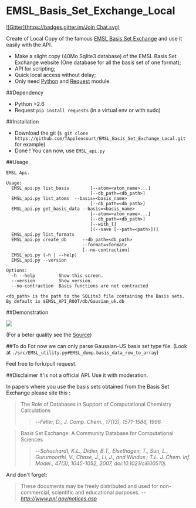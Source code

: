 EMSL_Basis_Set_Exchange_Local
=============================
[![Gitter](https://badges.gitter.im/Join Chat.svg)](https://gitter.im/TApplencourt/EMSL_Basis_Set_Exchange_Local?utm_source=badge&utm_medium=badge&utm_campaign=pr-badge&utm_content=badge)

Create of Local Copy of the famous [EMSL Basis Set Exchange](https://bse.pnl.gov/bse/portal) and use it easily with the API.

* Make a slight copy (40Mo Sqlite3 database) of the EMSL Basis Set Exchange website (One database for all the basis set of one format);
* API for scripting;  
* Quick local access without delay;
* Only need [Python](https://www.python.org/) and [Request](http://docs.python-requests.org/en/latest/) module.

##Dependency
* Python >2.6
* Request ```pip install requests``` (in a virtual env or with sudo)

##Installation
* Download the git (```$ git clone https://github.com/TApplencourt/EMSL_Basis_Set_Exchange_Local.git``` for example)
* Done ! You can now, use ```EMSL_api.py```

##Usage
```
EMSL Api.

Usage:
  EMSL_api.py list_basis        [--atom=<atom_name>...]
                                [--db_path=<db_path>]
  EMSL_api.py list_atoms  --basis=<basis_name>
                                [--db_path=<db_path>]
  EMSL_api.py get_basis_data --basis=<basis_name>
                                [--atom=<atom_name>...]
                                [--db_path=<db_path>]
                                [--with_l]
                                [(--save [--path=<path>])]
  EMSL_api.py list_formats
  EMSL_api.py create_db      --db_path=<db_path>
                             --format=<format>
                             [--no-contraction]
  EMSL_api.py (-h | --help)
  EMSL_api.py --version

Options:
  -h --help         Show this screen.
  --version         Show version.
  --no-contraction  Basis functions are not contracted

<db_path> is the path to the SQLite3 file containing the Basis sets.
By default is $EMSL_API_ROOT/db/Gausian_uk.db
```
##Demonstration

![](http://fat.gfycat.com/WelcomePerkyChrysomelid.gif)

(For a beter quality see the [Source](https://asciinema.org/api/asciicasts/15380))

##To do
For now  we can only parse Gaussian-US basis set type file. (Look at ```./src/EMSL_utility.py#EMSL_dump.basis_data_row_to_array```)

Feel free to fork/pull request. 

##Disclaimer
It'is not a official API. Use it with moderation.

In papers where you use the basis sets obtained from the Basis Set Exchange please site this :
>The Role of Databases in Support of Computational Chemistry Calculations
>
>>--<cite>Feller, D.; J. Comp. Chem., 17(13), 1571-1586, 1996.</cite>

>Basis Set Exchange: A Community Database for Computational Sciences
>
>>--<cite>Schuchardt, K.L., Didier, B.T., Elsethagen, T., Sun, L., Gurumoorthi, V., Chase, J., Li, J., and Windus ; T.L.
>>J. Chem. Inf. Model., 47(3), 1045-1052, 2007, doi:10.1021/ci600510j.</cite>

And don't forget: 
>These documents may be freely distributed and used for non-commercial, scientific and educational purposes. 
>-- <cite>http://www.pnl.gov/notices.asp</cite>

